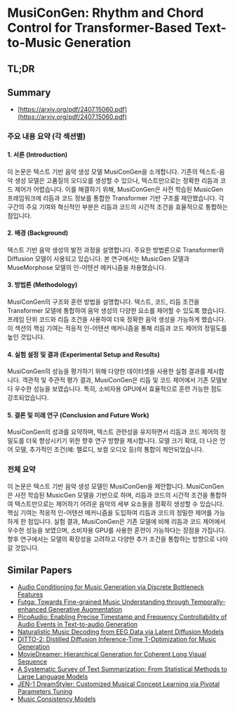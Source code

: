 # MusiConGen: Rhythm and Chord Control for Transformer-Based Text-to-Music Generation
## TL;DR
## Summary
- [https://arxiv.org/pdf/2407.15060.pdf](https://arxiv.org/pdf/2407.15060.pdf)

### 주요 내용 요약 (각 섹션별)

#### 1. 서론 (Introduction)
이 논문은 텍스트 기반 음악 생성 모델 MusiConGen을 소개합니다. 기존의 텍스트-음악 생성 모델은 고품질의 오디오를 생성할 수 있으나, 텍스트만으로는 정확한 리듬과 코드 제어가 어렵습니다. 이를 해결하기 위해, MusiConGen은 사전 학습된 MusicGen 프레임워크에 리듬과 코드 정보를 통합한 Transformer 기반 구조를 제안했습니다. 각 구간의 주요 기여와 혁신적인 부분은 리듬과 코드의 시간적 조건을 효율적으로 통합하는 점입니다.

#### 2. 배경 (Background)
텍스트 기반 음악 생성의 발전 과정을 설명합니다. 주요한 방법론으로 Transformer와 Diffusion 모델이 사용되고 있습니다. 본 연구에서는 MusicGen 모델과 MuseMorphose 모델의 인-어텐션 메커니즘을 차용했습니다.

#### 3. 방법론 (Methodology)
MusiConGen의 구조와 훈련 방법을 설명합니다. 텍스트, 코드, 리듬 조건을 Transformer 모델에 통합하여 음악 생성의 다양한 요소를 제어할 수 있도록 했습니다. 프레임 단위 코드와 리듬 조건을 사용하여 더욱 정확한 음악 생성을 가능하게 했습니다. 이 섹션의 핵심 기여는 적응적 인-어텐션 메커니즘을 통해 리듬과 코드 제어의 정밀도를 높인 것입니다.

#### 4. 실험 설정 및 결과 (Experimental Setup and Results)
MusiConGen의 성능을 평가하기 위해 다양한 데이터셋을 사용한 실험 결과를 제시합니다. 객관적 및 주관적 평가 결과, MusiConGen은 리듬 및 코드 제어에서 기존 모델보다 우수한 성능을 보였습니다. 특히, 소비자용 GPU에서 효율적으로 훈련 가능한 점도 강조되었습니다.

#### 5. 결론 및 미래 연구 (Conclusion and Future Work)
MusiConGen의 성과를 요약하며, 텍스트 관련성을 유지하면서 리듬과 코드 제어의 정밀도를 더욱 향상시키기 위한 향후 연구 방향을 제시합니다. 모델 크기 확대, 더 나은 언어 모델, 추가적인 조건(예: 멜로디, 보컬 오디오 등)의 통합이 제안되었습니다.

### 전체 요약
이 논문은 텍스트 기반 음악 생성 모델인 MusiConGen을 제안합니다. MusiConGen은 사전 학습된 MusicGen 모델을 기반으로 하며, 리듬과 코드의 시간적 조건을 통합하여 텍스트만으로는 제어하기 어려운 음악의 세부 요소들을 정확히 생성할 수 있습니다. 핵심 기여는 적응적 인-어텐션 메커니즘을 도입하여 리듬과 코드의 정밀한 제어를 가능하게 한 점입니다. 실험 결과, MusiConGen은 기존 모델에 비해 리듬과 코드 제어에서 우수한 성능을 보였으며, 소비자용 GPU를 사용한 훈련이 가능하다는 장점을 가집니다. 향후 연구에서는 모델의 확장성을 고려하고 다양한 추가 조건을 통합하는 방향으로 나아갈 것입니다.

## Similar Papers
- [Audio Conditioning for Music Generation via Discrete Bottleneck Features](2407.12563.md)
- [Futga: Towards Fine-grained Music Understanding through Temporally-enhanced Generative Augmentation](2407.20445.md)
- [PicoAudio: Enabling Precise Timestamp and Frequency Controllability of Audio Events in Text-to-audio Generation](2407.02869.md)
- [Naturalistic Music Decoding from EEG Data via Latent Diffusion Models](2405.09062.md)
- [DITTO-2: Distilled Diffusion Inference-Time T-Optimization for Music Generation](2405.20289.md)
- [MovieDreamer: Hierarchical Generation for Coherent Long Visual Sequence](2407.16655.md)
- [A Systematic Survey of Text Summarization: From Statistical Methods to Large Language Models](2406.11289.md)
- [JEN-1 DreamStyler: Customized Musical Concept Learning via Pivotal Parameters Tuning](2406.12292.md)
- [Music Consistency Models](2404.13358.md)
